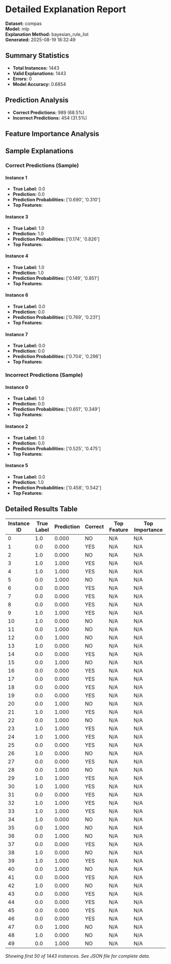 # Detailed Explanation Report

**Dataset:** compas  
**Model:** mlp  
**Explanation Method:** bayesian_rule_list  
**Generated:** 2025-08-19 18:32:49  

## Summary Statistics

- **Total Instances:** 1443
- **Valid Explanations:** 1443
- **Errors:** 0
- **Model Accuracy:** 0.6854

## Prediction Analysis

- **Correct Predictions:** 989 (68.5%)
- **Incorrect Predictions:** 454 (31.5%)

## Feature Importance Analysis

## Sample Explanations

### Correct Predictions (Sample)

#### Instance 1

- **True Label:** 0.0
- **Prediction:** 0.0
- **Prediction Probabilities:** ['0.690', '0.310']
- **Top Features:**

#### Instance 3

- **True Label:** 1.0
- **Prediction:** 1.0
- **Prediction Probabilities:** ['0.174', '0.826']
- **Top Features:**

#### Instance 4

- **True Label:** 1.0
- **Prediction:** 1.0
- **Prediction Probabilities:** ['0.149', '0.851']
- **Top Features:**

#### Instance 6

- **True Label:** 0.0
- **Prediction:** 0.0
- **Prediction Probabilities:** ['0.769', '0.231']
- **Top Features:**

#### Instance 7

- **True Label:** 0.0
- **Prediction:** 0.0
- **Prediction Probabilities:** ['0.704', '0.296']
- **Top Features:**

### Incorrect Predictions (Sample)

#### Instance 0

- **True Label:** 1.0
- **Prediction:** 0.0
- **Prediction Probabilities:** ['0.651', '0.349']
- **Top Features:**

#### Instance 2

- **True Label:** 1.0
- **Prediction:** 0.0
- **Prediction Probabilities:** ['0.525', '0.475']
- **Top Features:**

#### Instance 5

- **True Label:** 0.0
- **Prediction:** 1.0
- **Prediction Probabilities:** ['0.458', '0.542']
- **Top Features:**

## Detailed Results Table

| Instance ID | True Label | Prediction | Correct | Top Feature | Top Importance |
|-------------|------------|------------|---------|-------------|----------------|
| 0 | 1.0 | 0.000 | NO | N/A | N/A |
| 1 | 0.0 | 0.000 | YES | N/A | N/A |
| 2 | 1.0 | 0.000 | NO | N/A | N/A |
| 3 | 1.0 | 1.000 | YES | N/A | N/A |
| 4 | 1.0 | 1.000 | YES | N/A | N/A |
| 5 | 0.0 | 1.000 | NO | N/A | N/A |
| 6 | 0.0 | 0.000 | YES | N/A | N/A |
| 7 | 0.0 | 0.000 | YES | N/A | N/A |
| 8 | 0.0 | 0.000 | YES | N/A | N/A |
| 9 | 1.0 | 1.000 | YES | N/A | N/A |
| 10 | 1.0 | 0.000 | NO | N/A | N/A |
| 11 | 0.0 | 1.000 | NO | N/A | N/A |
| 12 | 0.0 | 1.000 | NO | N/A | N/A |
| 13 | 1.0 | 0.000 | NO | N/A | N/A |
| 14 | 0.0 | 0.000 | YES | N/A | N/A |
| 15 | 0.0 | 1.000 | NO | N/A | N/A |
| 16 | 0.0 | 0.000 | YES | N/A | N/A |
| 17 | 0.0 | 0.000 | YES | N/A | N/A |
| 18 | 0.0 | 0.000 | YES | N/A | N/A |
| 19 | 0.0 | 0.000 | YES | N/A | N/A |
| 20 | 0.0 | 1.000 | NO | N/A | N/A |
| 21 | 1.0 | 1.000 | YES | N/A | N/A |
| 22 | 0.0 | 1.000 | NO | N/A | N/A |
| 23 | 1.0 | 1.000 | YES | N/A | N/A |
| 24 | 1.0 | 1.000 | YES | N/A | N/A |
| 25 | 0.0 | 0.000 | YES | N/A | N/A |
| 26 | 1.0 | 0.000 | NO | N/A | N/A |
| 27 | 0.0 | 0.000 | YES | N/A | N/A |
| 28 | 0.0 | 1.000 | NO | N/A | N/A |
| 29 | 1.0 | 1.000 | YES | N/A | N/A |
| 30 | 1.0 | 1.000 | YES | N/A | N/A |
| 31 | 0.0 | 0.000 | YES | N/A | N/A |
| 32 | 1.0 | 1.000 | YES | N/A | N/A |
| 33 | 1.0 | 1.000 | YES | N/A | N/A |
| 34 | 1.0 | 0.000 | NO | N/A | N/A |
| 35 | 0.0 | 1.000 | NO | N/A | N/A |
| 36 | 0.0 | 1.000 | NO | N/A | N/A |
| 37 | 0.0 | 0.000 | YES | N/A | N/A |
| 38 | 1.0 | 0.000 | NO | N/A | N/A |
| 39 | 1.0 | 1.000 | YES | N/A | N/A |
| 40 | 0.0 | 1.000 | NO | N/A | N/A |
| 41 | 0.0 | 0.000 | YES | N/A | N/A |
| 42 | 1.0 | 0.000 | NO | N/A | N/A |
| 43 | 0.0 | 0.000 | YES | N/A | N/A |
| 44 | 0.0 | 0.000 | YES | N/A | N/A |
| 45 | 0.0 | 0.000 | YES | N/A | N/A |
| 46 | 0.0 | 0.000 | YES | N/A | N/A |
| 47 | 0.0 | 1.000 | NO | N/A | N/A |
| 48 | 1.0 | 0.000 | NO | N/A | N/A |
| 49 | 0.0 | 1.000 | NO | N/A | N/A |

*Showing first 50 of 1443 instances. See JSON file for complete data.*
